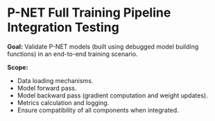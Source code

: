 # P-NET Full Training Pipeline Integration Testing

**Goal:** Validate P-NET models (built using debugged model building functions) in an end-to-end training scenario.

**Scope:**
- Data loading mechanisms.
- Model forward pass.
- Model backward pass (gradient computation and weight updates).
- Metrics calculation and logging.
- Ensure compatibility of all components when integrated.
